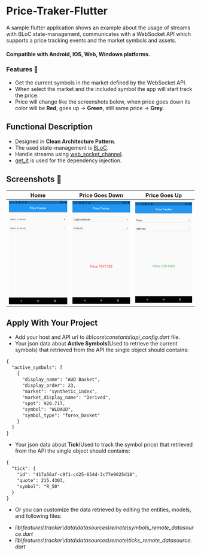 # Price-Traker-Flutter
A sample flutter application shows an example about the usage of streams with BLoC state-management, communicates with a WebSocket API which supports a price tracking events and the market symbols and assets.

#### Compatible with **Android, IOS, Web, Windows** platforms.

### Features 🚀
- Get the current symbols in the market defined by the WebSocket API.
- When select the market and the included symbol the app will start track the price.
- Price will change like the screenshots below, when price goes down its color will be **Red**, goes up -> **Green**, still same price -> **Grey**.

## Functional Description
- Designed in **Clean Architecture Pattern**.
- The used state-management is [BLoC](https://pub.dev/packages/flutter_bloc).
- Handle streams using [web_socket_channel](https://pub.dev/packages/web_socket_channel).
- [get_it](https://pub.dev/packages/get_it) is used for the dependency injection.

## Screenshots 🎉
Home  |  Price Goes Down  |  Price Goes Up
:-------------------------:|:-------------------------:|:-------------------------:
![home](screenshots/home.png)  |  ![screenshot1](screenshots/screenshot1.png)  |  ![screenshot2](screenshots/screenshot2.png)

## Apply With Your Project
- Add your host and API url to *lib\core\constants\api_config.dart* file. 
- Your json data about **Active Symbols**(Used to retrieve the current symbols) that retrieved from the API the single object should contains:
```
{
  "active_symbols": [
    {
      "display_name": "AUD Basket",
      "display_order": 23,
      "market": "synthetic_index",
      "market_display_name": "Derived",
      "spot": 920.717,
      "symbol": "WLDAUD",
      "symbol_type": "forex_basket"
    }
  ]
}
```
- Your json data about **Tick**(Used to track the symbol price) that retrieved from the API the single object should contains:
```
{
  "tick": {
    "id": "417a56af-c9f1-cd25-654d-3c77e9025d18",
    "quote": 215.4303,
    "symbol": "R_50"
  }
}
```
- Or you can customize the data retrieved by editing the entities, models, and following files:
* *lib\features\tracker\data\datasources\remote\symbols_remote_datasource.dart*
* *lib\features\tracker\data\datasources\remote\ticks_remote_datasource.dart*



